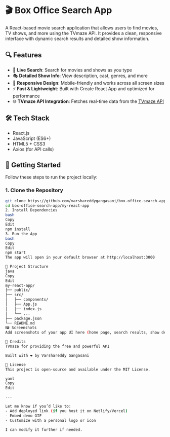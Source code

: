 # 🎬 Box Office Search App

A React-based movie search application that allows users to find movies, TV shows, and more using the TVmaze API. It provides a clean, responsive interface with dynamic search results and detailed show information.

## 🔍 Features

- 🔎 **Live Search**: Search for movies and shows as you type
- 🎭 **Detailed Show Info**: View description, cast, genres, and more
- 📱 **Responsive Design**: Mobile-friendly and works across all screen sizes
- ⚡ **Fast & Lightweight**: Built with Create React App and optimized for performance
- 🌐 **TVmaze API Integration**: Fetches real-time data from the [TVmaze API](https://www.tvmaze.com/api)

## 🛠️ Tech Stack

- React.js
- JavaScript (ES6+)
- HTML5 + CSS3
- Axios (for API calls)

## 🚀 Getting Started

Follow these steps to run the project locally:

### 1. Clone the Repository
```bash
git clone https://github.com/varshareddygangasani/box-office-search-app.git
cd box-office-search-app/my-react-app
2. Install Dependencies
bash
Copy
Edit
npm install
3. Run the App
bash
Copy
Edit
npm start
The app will open in your default browser at http://localhost:3000

📂 Project Structure
java
Copy
Edit
my-react-app/
├── public/
├── src/
│   ├── components/
│   ├── App.js
│   ├── index.js
│   └── ...
├── package.json
└── README.md
🖼️ Screenshots
Add screenshots of your app UI here (home page, search results, show details, etc.)

🌟 Credits
TVmaze for providing the free and powerful API

Built with ❤️ by Varshareddy Gangasani

📄 License
This project is open-source and available under the MIT License.

yaml
Copy
Edit

---

Let me know if you’d like to:
- Add deployed link (if you host it on Netlify/Vercel)
- Embed demo GIF
- Customize with a personal logo or icon

I can modify it further if needed.
